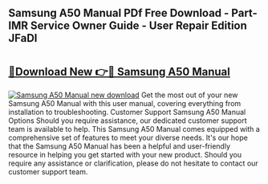 ## Samsung A50 Manual PDf Free Download - Part-lMR Service Owner Guide - User Repair Edition JFaDI

# <h2><a href="http://cf17417.oget.top/?id=Samsung+A50+Manual">🔗Download New 👉🔴 Samsung A50 Manual</a></h2>

[![Samsung A50 Manual new download](https://i.imgur.com/5g1atiW.png)](http://cf17417.oget.top/?id=Samsung+A50+Manual)
Get the most out of your new Samsung A50 Manual with this user manual, covering everything from installation to troubleshooting. Customer Support Samsung A50 Manual Options Should you require assistance, our dedicated customer support team is available to help. This Samsung A50 Manual comes equipped with a comprehensive set of features to meet your diverse needs. It's our hope that the Samsung A50 Manual has been a helpful and user-friendly resource in helping you get started with your new product. Should you require any assistance or clarification, please do not hesitate to contact our customer support team.
